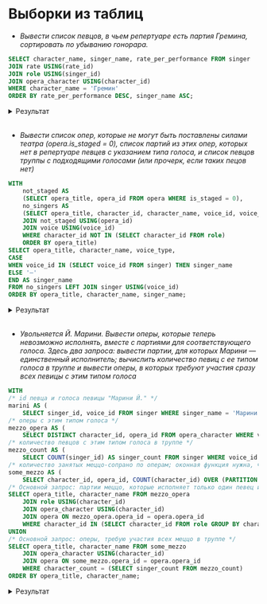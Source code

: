 # Выборки из таблиц
*   *Вывести список певцов, в чьем репертуаре есть партия Гремина, сортировать по убыванию гонорара.*
```sql
SELECT character_name, singer_name, rate_per_performance FROM singer
JOIN rate USING(rate_id)
JOIN role USING(singer_id)
JOIN opera_character USING(character_id)
WHERE character_name = 'Гремин'
ORDER BY rate_per_performance DESC, singer_name ASC;
```
<details>
    <summary>Результат</summary>
</details><br>

*   *Вывести список опер, которые не могут быть поставлены силами театра (opera.is_staged = 0), список партий из этих опер, которых нет в репертуаре певцев с указанием типа голоса, и список певцов труппы с подходящими голосами (или прочерк, если таких пецов нет)*
```sql
WITH 
    not_staged AS 
    (SELECT opera_title, opera_id FROM opera WHERE is_staged = 0),
    no_singers AS 
    (SELECT opera_title, character_id, character_name, voice_id, voice_type FROM opera_character 
    JOIN not_staged USING(opera_id) 
    JOIN voice USING(voice_id) 
    WHERE character_id NOT IN (SELECT character_id FROM role) 
    ORDER BY opera_title)
SELECT opera_title, character_name, voice_type, 
CASE 
WHEN voice_id IN (SELECT voice_id FROM singer) THEN singer_name 
ELSE '—' 
END AS singer_name 
FROM no_singers LEFT JOIN singer USING(voice_id) 
ORDER BY opera_title, character_name, singer_name;
```
<details>
    <summary>Результат</summary>
</details><br>

*   *Увольняется Й. Марини. Вывести оперы, которые теперь невозможно исполнять, вместе с партиями для соответствующего голоса. Здесь два запроса: вывести партии, для которых Марини — единственный исполнитель; вычислить количество певиц с ее типом голоса в труппе и вывести оперы, в которых требуют участия сразу всех певицы с этим типом голоса*
```sql
WITH 
/* id певца и голоса певицы "Марини Й." */
marini AS (
    SELECT singer_id, voice_id FROM singer WHERE singer_name = 'Марини Й.'), 
/* оперы с этим типом голоса */
mezzo_opera AS ( 
    SELECT DISTINCT character_id, opera_id FROM opera_character WHERE voice_id = (SELECT voice_id FROM marini)),
/* количество певцов с этим типом голоса в труппе */
mezzo_count AS (
    SELECT COUNT(singer_id) AS singer_count FROM singer WHERE voice_id = (SELECT voice_id FROM marini)),
/* количество занятых меццо-сопрано по операм; оконная функция нужна, чтобы сохранить названия всех партий */
some_mezzo AS (
    SELECT character_id, opera_id, COUNT(character_id) OVER (PARTITION BY opera_id) AS character_count FROM opera_character WHERE voice_id = (SELECT voice_id FROM marini))
/* Основной запрос: партии меццо, которые исполняет только один певец и это — Марини */
SELECT opera_title, character_name FROM mezzo_opera
    JOIN role USING(character_id)
    JOIN opera_character USING(character_id)
    JOIN opera ON mezzo_opera.opera_id = opera.opera_id
    WHERE character_id IN (SELECT character_id FROM role GROUP BY character_id HAVING COUNT(role_id) = 1) AND singer_id = (SELECT singer_id FROM marini)
UNION
/* Основной запрос: оперы, требую участия всех меццо в труппе */
SELECT opera_title, character_name FROM some_mezzo
    JOIN opera_character USING(character_id)
    JOIN opera ON some_mezzo.opera_id = opera.opera_id
    WHERE character_count = (SELECT singer_count FROM mezzo_count)
ORDER BY opera_title, character_name;
```
<details>
    <summary>Результат</summary>
</details><br>